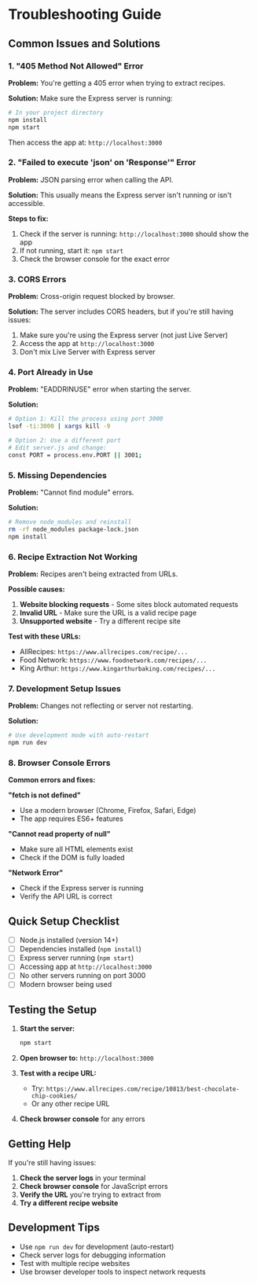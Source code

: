 # Troubleshooting Guide

## Common Issues and Solutions

### 1. "405 Method Not Allowed" Error

**Problem:** You're getting a 405 error when trying to extract recipes.

**Solution:** Make sure the Express server is running:

```bash
# In your project directory
npm install
npm start
```

Then access the app at: `http://localhost:3000`

### 2. "Failed to execute 'json' on 'Response'" Error

**Problem:** JSON parsing error when calling the API.

**Solution:** This usually means the Express server isn't running or isn't accessible.

**Steps to fix:**
1. Check if the server is running: `http://localhost:3000` should show the app
2. If not running, start it: `npm start`
3. Check the browser console for the exact error

### 3. CORS Errors

**Problem:** Cross-origin request blocked by browser.

**Solution:** The server includes CORS headers, but if you're still having issues:

1. Make sure you're using the Express server (not just Live Server)
2. Access the app at `http://localhost:3000`
3. Don't mix Live Server with Express server

### 4. Port Already in Use

**Problem:** "EADDRINUSE" error when starting the server.

**Solution:**
```bash
# Option 1: Kill the process using port 3000
lsof -ti:3000 | xargs kill -9

# Option 2: Use a different port
# Edit server.js and change:
const PORT = process.env.PORT || 3001;
```

### 5. Missing Dependencies

**Problem:** "Cannot find module" errors.

**Solution:**
```bash
# Remove node_modules and reinstall
rm -rf node_modules package-lock.json
npm install
```

### 6. Recipe Extraction Not Working

**Problem:** Recipes aren't being extracted from URLs.

**Possible causes:**
1. **Website blocking requests** - Some sites block automated requests
2. **Invalid URL** - Make sure the URL is a valid recipe page
3. **Unsupported website** - Try a different recipe site

**Test with these URLs:**
- AllRecipes: `https://www.allrecipes.com/recipe/...`
- Food Network: `https://www.foodnetwork.com/recipes/...`
- King Arthur: `https://www.kingarthurbaking.com/recipes/...`

### 7. Development Setup Issues

**Problem:** Changes not reflecting or server not restarting.

**Solution:**
```bash
# Use development mode with auto-restart
npm run dev
```

### 8. Browser Console Errors

**Common errors and fixes:**

**"fetch is not defined"**
- Use a modern browser (Chrome, Firefox, Safari, Edge)
- The app requires ES6+ features

**"Cannot read property of null"**
- Make sure all HTML elements exist
- Check if the DOM is fully loaded

**"Network Error"**
- Check if the Express server is running
- Verify the API URL is correct

## Quick Setup Checklist

- [ ] Node.js installed (version 14+)
- [ ] Dependencies installed (`npm install`)
- [ ] Express server running (`npm start`)
- [ ] Accessing app at `http://localhost:3000`
- [ ] No other servers running on port 3000
- [ ] Modern browser being used

## Testing the Setup

1. **Start the server:**
   ```bash
   npm start
   ```

2. **Open browser to:** `http://localhost:3000`

3. **Test with a recipe URL:**
   - Try: `https://www.allrecipes.com/recipe/10813/best-chocolate-chip-cookies/`
   - Or any other recipe URL

4. **Check browser console** for any errors

## Getting Help

If you're still having issues:

1. **Check the server logs** in your terminal
2. **Check browser console** for JavaScript errors
3. **Verify the URL** you're trying to extract from
4. **Try a different recipe website**

## Development Tips

- Use `npm run dev` for development (auto-restart)
- Check server logs for debugging information
- Test with multiple recipe websites
- Use browser developer tools to inspect network requests 